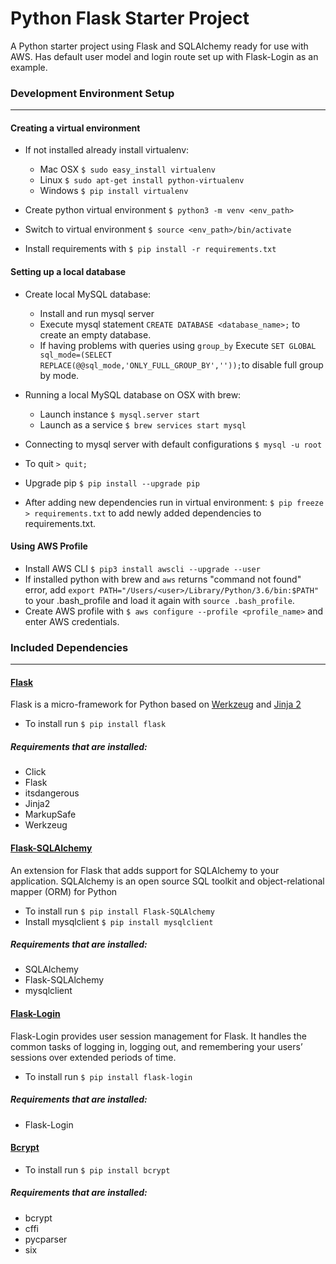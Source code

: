 # Python Flask Starter Project

A Python starter project using Flask and SQLAlchemy ready for use with AWS. Has default user model and login route set up with Flask-Login as an example.

### Development Environment Setup

---

#### Creating a virtual environment
- If not installed already install virtualenv:
    - Mac OSX `$ sudo easy_install virtualenv`
    - Linux `$ sudo apt-get install python-virtualenv`
    - Windows `$ pip install virtualenv`

- Create python virtual environment `$ python3 -m venv <env_path>`
- Switch to virtual environment `$ source <env_path>/bin/activate`
- Install requirements with `$ pip install -r requirements.txt`

#### Setting up a local database
- Create local MySQL database:
    - Install and run mysql server
    - Execute mysql statement `CREATE DATABASE <database_name>;` to create an empty database.
    - If having problems with queries using `group_by` Execute `SET GLOBAL sql_mode=(SELECT REPLACE(@@sql_mode,'ONLY_FULL_GROUP_BY',''));`to disable full group by mode.

- Running a local MySQL database on OSX with brew:
    - Launch instance `$ mysql.server start`
    - Launch as a service `$ brew services start mysql`
- Connecting to mysql server with default configurations `$ mysql -u root`
- To quit `> quit;`

- Upgrade pip `$ pip install --upgrade pip`
- After adding new dependencies run in virtual environment: `$ pip freeze > requirements.txt` to add newly added dependencies to requirements.txt.

#### Using AWS Profile
- Install AWS CLI `$ pip3 install awscli --upgrade --user`
- If installed python with brew and `aws` returns "command not found" error, add `export PATH="/Users/<user>/Library/Python/3.6/bin:$PATH"` to your .bash_profile and load it again with
`source .bash_profile`.
- Create AWS profile with `$ aws configure --profile <profile_name>` and enter AWS credentials.

### Included Dependencies

---

#### [Flask][flask]
Flask is a micro-framework for Python based on [Werkzeug][werkzeug] and [Jinja 2][jinja2]
- To install run `$ pip install flask`

##### Requirements that are installed:
- Click
- Flask
- itsdangerous
- Jinja2
- MarkupSafe
- Werkzeug

#### [Flask-SQLAlchemy][flask-sqlalchemy]
An extension for Flask that adds support for SQLAlchemy to your  application.
SQLAlchemy is an open source SQL toolkit and object-relational mapper (ORM) for Python 
- To install run `$ pip install Flask-SQLAlchemy`
- Install mysqlclient `$ pip install mysqlclient`

##### Requirements that are installed:
- SQLAlchemy
- Flask-SQLAlchemy
- mysqlclient

#### [Flask-Login][flask-login]
Flask-Login provides user session management for Flask. It handles the common tasks of logging in, logging out, and remembering your users’ sessions over extended periods of time.
- To install run `$ pip install flask-login`

##### Requirements that are installed:
- Flask-Login

#### [Bcrypt][bcrypt]
- To install run `$ pip install bcrypt`

##### Requirements that are installed:
- bcrypt
- cffi
- pycparser
- six

[flask]: http://flask.pocoo.org/
[flask-sqlalchemy]: http://flask-sqlalchemy.pocoo.org/
[flask-login]: https://flask-login.readthedocs.io/en/latest/
[bcrypt]: https://github.com/pyca/bcrypt/
[werkzeug]: http://werkzeug.pocoo.org/
[jinja2]: http://jinja.pocoo.org/
